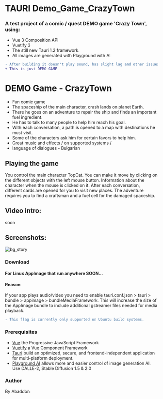 # TAURI Demo_Game_CrazyTown

### A test project of a comic / quest DEMO game 'Crazy Town', using:
- Vue 3 Composition API
- Vuetify 3
- The still new Tauri 1.2 framework.
- All images are generated with Playground with AI

```diff
- After building it doesn't play sound, has slight lag and other issues on some systems/distros.
+ This is just DEMO GAME
```

# DEMO Game - CrazyTown
- Fun comic game
- The spaceship of the main character, crash lands on planet Earth.
- There he goes on an adventure to repair the ship and finds an important fuel ingredient.
- He has to talk to many people to help him reach his goal.
- With each conversation, a path is opened to a map with destinations he must visit.
- Some of the characters ask him for certain favors to help him.
- Great music and effects / on supported systems /
- language of dialogues - Bulgarian

## Playing the game
You control the main character TopCat. You can make it move by clicking on the different objects with the left mouse button.
Information about the character when the mouse is clicked on it.
After each conversation, different cards are opened for you to visit new places.
The adventure requires you to find a craftsman and a fuel cell for the damaged spaceship.

## Video intro:
soon

## Screenshots:
![bg_story](https://user-images.githubusercontent.com/51271834/201547805-ab13546c-1f7a-4124-bb5b-020196f78bb4.png)


### Download
#### For Linux AppImage that run anywhere SOON...
#### Reason
If your app plays audio/video you need to enable tauri.conf.json > tauri > bundle > appimage > bundleMediaFramework. This will increase the size of the AppImage bundle to include additional gstreamer files needed for media playback.
```diff
- This flag is currently only supported on Ubuntu build systems.
```

### Prerequisites
- [Vue](https://vuejs.org) the Progressive JavaScript Framework
- [Vuetify](https://vuetifyjs.com/en/) a Vue Component Framework
- [Tauri](https://tauri.app) build an optimized, secure, and frontend-independent application for multi-platform deployment.
- [Playground AI](https://playgroundai.com) allows more and easier control of image generation AI. Use DALLE-2, Stable Diffusion 1.5 & 2.0

### Author
By Abaddon
